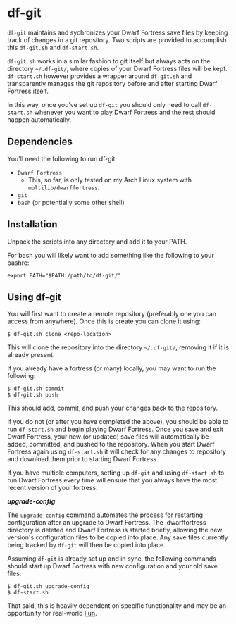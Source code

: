 df-git
======

`df-git` maintains and sychronizes your Dwarf Fortress save files by keeping
track of changes in a git repository.  Two scripts are provided to accomplish
this `df-git.sh` and `df-start.sh`.

`df-git.sh` works in a similar fashion to git
itself but always acts on the directory `~/.df-git/`, where copies of your Dwarf
Fortress files will be kept.  `df-start.sh` however provides a wrapper around
`df-git.sh` and transparently manages the git repository before and after
starting Dwarf Fortress itself.

In this way, once you've set up `df-git` you should only need to call
`df-start.sh` whenever you want to play Dwarf Fortress and the rest should
happen automatically.

Dependencies
------------

You'll need the following to run df-git:

- `Dwarf Fortress`
  - This, so far, is only tested on my Arch Linux system with `multilib/dwarffortress`.
- `git`
- `bash` (or potentially some other shell)

Installation
------------

Unpack the scripts into any directory and add it to your PATH.

For bash you will likely want to add something like the following to your
bashrc:

```
export PATH="$PATH:/path/to/df-git/"
```

Using df-git
------------

You will first want to create a remote repository (preferably one you can access
from anywhere).  Once this is create you can clone it using:

    $ df-git.sh clone <repo-location>

This will clone the repository into the directory `~/.df-git/`, removing it if
it is already present.

If you already have a fortress (or many) locally, you may want to run the
following:

```
$ df-git.sh commit
$ df-git.sh push
```

This should add, commit, and push your changes back to the repository.

If you do not (or after you have completed the above), you should be able to
run `df-start.sh` and begin playing Dwarf Fortress.  Once you save and exit
Dwarf Fortress, your new (or updated) save files will automatically be added,
committed, and pushed to the repository.  When you start Dwarf Fortress again
using `df-start.sh` it will check for any changes to repository and download
them prior to starting Dwarf Fortress.

If you have multiple computers, setting up `df-git` and using `df-start.sh` to
run Dwarf Fortress every time will ensure that you always have the most recent
version of your fortress.

***upgrade-config***

The `upgrade-config` command automates the process for restarting configuration
after an upgrade to Dwarf Fortress.  The .dwarffortress directory is deleted
and Dwarf Fortress is started briefly, allowing the new version's
configuration files to be copied into place.  Any save files currently being
tracked by `df-git` will then be copied into place.

Assuming `df-git` is already set up and in sync, the following commands should
start up Dwarf Fortress with new configuration and your old save files:

```
$ df-git.sh upgrade-config
$ df-start.sh
```

That said, this is heavily dependent on specific functionality and may be an
opportunity for real-world [Fun](http://dwarffortresswiki.org/index.php/DF2014:Fun).
